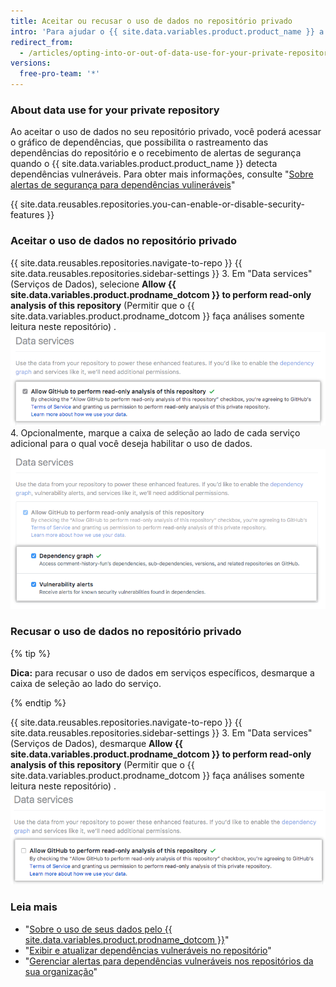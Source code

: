 ```yaml
---
title: Aceitar ou recusar o uso de dados no repositório privado
intro: 'Para ajudar o {{ site.data.variables.product.product_name }} a conectar você a ferramentas, pessoas, projetos e informações relevantes, você pode aceitar o uso de dados no repositório privado. Se você aceitou o uso de dados em seu repositório privado e não quer mais que o {{ site.data.variables.product.product_name }} use seus dados, você pode recusar.'
redirect_from:
  - /articles/opting-into-or-out-of-data-use-for-your-private-repository
versions:
  free-pro-team: '*'
---
```


### About data use for your private repository

Ao aceitar o uso de dados no seu repositório privado, você poderá acessar o gráfico de dependências, que possibilita o rastreamento das dependências do repositório e o recebimento de alertas de segurança quando o {{ site.data.variables.product.product_name }} detecta dependências vulneráveis. Para obter mais informações, consulte "[Sobre alertas de segurança para dependências vulineráveis](/articles/about-security-alerts-for-vulnerable-dependencies)"

{{ site.data.reusables.repositories.you-can-enable-or-disable-security-features }}

### Aceitar o uso de dados no repositório privado

{{ site.data.reusables.repositories.navigate-to-repo }}
{{ site.data.reusables.repositories.sidebar-settings }}
3. Em "Data services" (Serviços de Dados), selecione **Allow {{ site.data.variables.product.prodname_dotcom }} to perform read-only analysis of this repository** (Permitir que o {{ site.data.variables.product.prodname_dotcom }} faça análises somente leitura neste repositório) . ![Caixa de seleção para permitir que o {{ site.data.variables.product.prodname_dotcom }} faça análises somente leitura neste repositório](/assets/images/help/repository/private-repo-data-use-opt-in.png)
4. Opcionalmente, marque a caixa de seleção ao lado de cada serviço adicional para o qual você deseja habilitar o uso de dados. ![Lista de serviços adicionais com as suas próprias caixas de seleção](/assets/images/help/repository/private-repo-data-use-additional-services.png)

### Recusar o uso de dados no repositório privado

{% tip %}

**Dica:** para recusar o uso de dados em serviços específicos, desmarque a caixa de seleção ao lado do serviço.

{% endtip %}

{{ site.data.reusables.repositories.navigate-to-repo }}
{{ site.data.reusables.repositories.sidebar-settings }}
3. Em "Data services" (Serviços de Dados), desmarque **Allow {{ site.data.variables.product.prodname_dotcom }} to perform read-only analysis of this repository** (Permitir que o {{ site.data.variables.product.prodname_dotcom }} faça análises somente leitura neste repositório) . ![Caixa de seleção para não permitir que o {{ site.data.variables.product.prodname_dotcom }} faça análises somente leitura neste repositório](/assets/images/help/repository/private-repo-data-use-opt-out.png)

### Leia mais

- "[Sobre o uso de seus dados pelo {{ site.data.variables.product.prodname_dotcom }}](/articles/about-github-s-use-of-your-data)"
- "[Exibir e atualizar dependências vulneráveis no repositório](/articles/viewing-and-updating-vulnerable-dependencies-in-your-repository)"
- "[Gerenciar alertas para dependências vulneráveis nos repositórios da sua organização](/articles/managing-alerts-for-vulnerable-dependencies-in-your-organization-s-repositories)"
